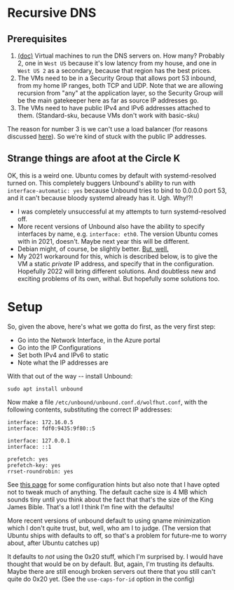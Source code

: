 # Recursive DNS

## Prerequisites

1. [(doc)](../virtual-machines/virtual-machines.md) Virtual machines to run
   the DNS servers on. How many? Probably 2, one in `West US` because it's
   low latency from my house, and one in `West US 2` as a secondary, because
   that region has the best prices.
2. The VMs need to be in a Security Group that allows port 53 inbound, from
   my home IP ranges, both TCP and UDP. Note that we are allowing recursion
   from "any" at the application layer, so the Security Group will be the main
   gatekeeper here as far as source IP addresses go.
3. The VMs need to have public IPv4 and IPv6 addresses attached to them.
   (Standard-sku, because VMs don't work with basic-sku)

The reason for number 3 is we can't use a load balancer (for reasons discussed
[here](../rationale-and-motivations/regions-load-balancers-slas.md#load-balancers)).
So we're kind of stuck with the public IP addresses.

## Strange things are afoot at the Circle K

OK, this is a weird one. Ubuntu comes by default with systemd-resolved
turned on. This completely buggers Unbound's ability to run with
`interface-automatic: yes` because Unbound tries to bind to 0.0.0.0 port
53, and it can't because bloody systemd already has it. Ugh. Why!?!

* I was completely unsuccessful at my attempts to turn systemd-resolved off.
* More recent versions of Unbound also have the ability to specify
  interfaces by name, e.g. `interface: eth0`. The version Ubuntu comes
  with in 2021, doesn't. Maybe next year this will be different.
* Debian might, of course, be slightly better. [But,
  well.](../virtual-machines/rationale-and-motivations.md#choice-of-operating-system)
* My 2021 workaround for this, which is described below, is to give the VM a
  static *private* IP address, and specify that in the configuration. Hopefully
  2022 will bring different solutions. And doubtless new and exciting problems
  of its own, withal. But hopefully some solutions too.

# Setup

So, given the above, here's what we gotta do first, as the very first step:
* Go into the Network Interface, in the Azure portal
* Go into the IP Configurations
* Set both IPv4 and IPv6 to static
* Note what the IP addresses are

With that out of the way -- install Unbound:

```
sudo apt install unbound
```

Now make a file `/etc/unbound/unbound.conf.d/wolfhut.conf`, with the
following contents, substituting the correct IP addresses:

```
interface: 172.16.0.5
interface: fdf0:9435:9f80::5

interface: 127.0.0.1
interface: ::1

prefetch: yes
prefetch-key: yes
rrset-roundrobin: yes
```

See [this
page](https://www.nlnetlabs.nl/documentation/unbound/howto-optimise/) for
some configuration hints but also note that I have opted not to tweak
much of anything. The default cache size is 4 MB which sounds tiny until
you think about the fact that that's the size of the King James Bible.
That's a lot! I think I'm fine with the defaults!

More recent versions of unbound default to using qname minimization which I
don't quite trust, but, well, who am I to judge. (The version that Ubuntu ships
with defaults to off, so that's a problem for future-me to worry about,
after Ubuntu catches up)

It defaults to *not* using the 0x20 stuff, which I'm surprised by. I
would have thought that would be on by default. But, again, I'm trusting
its defaults. Maybe there are still enough broken servers out there that
you still can't quite do 0x20 yet. (See the `use-caps-for-id` option in
the config)
